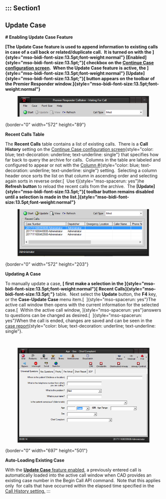 ::: Section1
  -----------------
  **Update Case**
  -----------------

**# Enabling Update Case Feature**

**[The Update Case feature is used to append information to existing
calls in case of a call back or related/duplicate call.  It is turned on
with the ]{style="mso-bidi-font-size:13.5pt;font-weight:normal"}
[Enabled]{style="mso-bidi-font-size:13.5pt;"}[ checkbox on the [Continue
Case configuration screen](Continue%20Case%20Settings.htm).  When the
Update Case feature is active, the
]{style="mso-bidi-font-size:13.5pt;font-weight:normal"}
[Update]{style="mso-bidi-font-size:13.5pt;"}[ button appears on the
toolbar of the Premier Responder
window.]{style="mso-bidi-font-size:13.5pt;font-weight:normal"}**

<figure><img src=".gitbook/assets/Update Case_files/image001.png" alt=""><figcaption></figcaption></figure>{border="0" width="572"
height="89"}

**Recent Calls Table**

The **Recent Calls** table contains a list of existing calls.  There is
a **Call History** setting on the [Continue Case configuration
screen](Continue%20Case%20Settings.htm){style="color: blue; text-decoration: underline; text-underline: single"}
that specifies how far back to query the archive for calls.  Columns in
the table are labeled and configured to appear or not with the [Column
\#](Continue%20Case%20Settings.htm){style="color: blue; text-decoration: underline; text-underline: single"}
setting.  Selecting a column header once sorts the list on that column
in ascending order and selecting again sorts in reverse order.[  Use
t]{style="mso-spacerun: yes"}he **Refresh button** to reload the recent
calls from the archive.  The
**[Update]{style="mso-bidi-font-size:13.5pt;"}[ toolbar button remains
disabled until a selection is made in the
list.]{style="mso-bidi-font-size:13.5pt;font-weight:normal"}**

<figure><img src=".gitbook/assets/Update Case_files/image002.png" alt=""><figcaption></figcaption></figure>{border="0" width="572"
height="203"}

**Updating A Case**

To manually update a case, **[ first make a selection in the
]{style="mso-bidi-font-size:13.5pt;font-weight:normal"}[ Recent
Calls]{style="mso-bidi-font-size:13.5pt;"}** table.  Next select the
**Update** button, the **F4** key, or the **Case-Update Case** menu
item.[  ]{style="mso-spacerun: yes"}The active call window then opens
with the current information for the selected case.[  Within the active
call window, ]{style="mso-spacerun:
yes"}answers to questions can be changed as desired.[ 
]{style="mso-spacerun: yes"}When the call is ended, changes are saved
and can be seen in the [case
report](Case%20Reports.htm){style="color: blue; text-decoration: underline; text-underline: single"}.

 <figure><img src=".gitbook/assets/Update Case_files/image003.png" alt=""><figcaption></figcaption></figure>{border="0" width="697"
height="501"}

**Auto-Loading Existing Case**

With the [**Update Case** feature
enabled](Continue%20Case%20Settings.htm), a previously entered call is
automatically loaded into the active call window when CAD provides an
existing case number in the Begin Call API command.  Note that this
applies only  for calls that have occurred within the elapsed time
specified in the [Call History setting.](Continue%20Case%20Settings.htm)
:::
